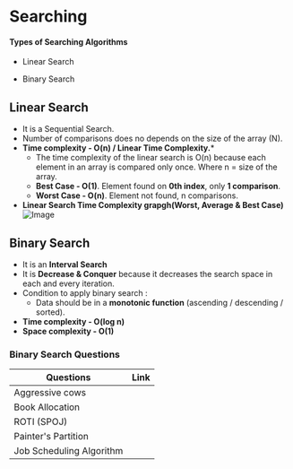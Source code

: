 
# Searching




#### Types of Searching Algorithms

- Linear Search

- Binary Search


## Linear Search

- It is a Sequential Search.
- Number of comparisons does no depends on the size of the array (N).
- **Time complexity - O(n) / Linear Time Complexity.***
    - The time complexity of the linear search is O(n) because each element in an array is compared only once.
    Where n = size of the array.
    - **Best Case - O(1)**. Element found on **0th index**, only **1 comparison**.
    - **Worst Case - O(n)**. Element not found, n comparisons. 
- **Linear Search Time Complexity grapgh(Worst, Average & Best Case)**
![Image](https://miro.medium.com/max/1400/1*0uv2onCJce62g9j4Cb0_bQ.png)

## Binary Search
- It is an **Interval Search**
- It is **Decrease & Conquer** because it decreases the search space in each and every iteration.
- Condition to apply binary search :
    - Data should be in a **monotonic function** (ascending / descending / sorted).
- **Time complexity - O(log n)**
- **Space complexity - O(1)**

### Binary Search Questions


| Questions        | Link                                                             |
| ----------------- | ------------------------------------------------------------------ |
| Aggressive cows | ![]()  |
| Book Allocation | ![]()  |
| ROTI (SPOJ) | ![]()  |
| Painter's Partition  | ![]()  |
| Job Scheduling Algorithm  | ![]()  |


